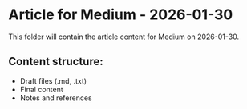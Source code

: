 # Article for Medium - 2026-01-30

This folder will contain the article content for Medium on 2026-01-30.

## Content structure:
- Draft files (.md, .txt)
- Final content
- Notes and references
